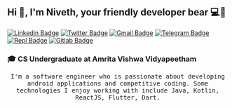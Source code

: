 <!-- ### Hi there 👋 -->

<!--
**nivethsaran/nivethsaran** is a ✨ _special_ ✨ repository because its `README.md` (this file) appears on your GitHub profile.

Here are some ideas to get you started:

- 🔭 I’m currently working on ...
- 🌱 I’m currently learning ...
- 👯 I’m looking to collaborate on ...
- 🤔 I’m looking for help with ...
- 💬 Ask me about ...
- 📫 How to reach me: ...
- 😄 Pronouns: ...
- ⚡ Fun fact: ...
-->


## Hi :wave:, I'm Niveth, your friendly developer bear :computer::bear:

[![Linkedin Badge](https://img.shields.io/badge/-nivethsaran-blue?style=flat-square&logo=Linkedin&logoColor=white&link=https://www.linkedin.com/in/nivethsaran/)](https://www.linkedin.com/in/kunalraghav/)  [![Twitter Badge](https://img.shields.io/badge/-@nivethsaran-1ca0f1?style=flat-square&labelColor=1ca0f1&logo=twitter&logoColor=white&link=https://twitter.com/nivethsaran)](https://twitter.com/nivethsaran) [![Gmail Badge](https://img.shields.io/badge/-nivethsarandev@gmail.com-c14438?style=flat-square&logo=Gmail&logoColor=white&link=mailto:nivethsarandev@gmail.com)](mailto:nivethsarandev@gmail.com) [![Telegram Badge](https://img.shields.io/badge/-nivethsaran-254c77?style=flat-square&logo=Telegram&logoColor=white&link=https://t.me/nivethsaran)](https://t.me/nivethsaran) [![Repl Badge](https://img.shields.io/badge/-@nivethsaran-5f5f5f?style=flat-square&logo=Repl.it&logoColor=white&link=https://repl.it/@nivethsaran)](https://repl.it/@nivethsaran)
[![Gitlab Badge](https://img.shields.io/badge/-nivethsaran-yellow?style=flat-square&logo=Gitlab&logoColor=white&link=https://gitlab.com/nivethsaran)](https://gitlab.com/nivethsaran)

### :mortar_board: **CS Undergraduate at Amrita Vishwa Vidyapeetham**
<p align="center">
<samp>I'm a software engineer who is passionate about developing android  applications and competitive coding. Some technologies I enjoy working with include Java, Kotlin, ReactJS, Flutter, Dart.</samp>  
</p>

<!-- - 🔭 I’m currently working on ... -->
<!-- - 🌱 I’m currently learning MVVM Architechture and Basics of React Web Dev -->
<!-- - 👯 I’m looking to collaborate on Flutter -->
<!-- 
[![Niveth's GitHub Stats](https://github-readme-stats.vercel.app/api?username=nivethsaran&show_icons=true&theme=radical)](https://github.com/nivethsaran) -->
<!-- 
[![Niveth's GitHub Stats](https://github-readme-stats.vercel.app/api/top-langs?username=nivethsaran&show_icons=true&theme=radical)](https://github.com/nivethsaran) -->

<!-- 
[![Dev.to Badge](https://img.shields.io/badge/-nivethsaran-03a57a?style=flat-square&labelColor=000000&logo=Dev.to&link=https://dev.to/nivethsaran/)](https://dev.to/nivethsaran) -->
<!-- <a href="https://dev.to/nivethsaran">
  <img src="https://d2fltix0v2e0sb.cloudfront.net/dev-badge.svg" alt="Niveth Saran's DEV Profile" height="30" width="30">
</a> -->
